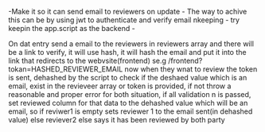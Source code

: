 -Make it so it can send email to reviewers on update
    - The way to achive this can be by using jwt to authenticate and verify email nkeeping
    - try keepin the app.script as the backend
    - 

On dat entry send a email to the reviewers in reviewers array and there will be a link to verify, it will use hash, it will hash the email and put it into the link that redirects to the webvsite(frontend) se.g /frontend?tokan=HASHED_REVIEWER_EMAIL
now when they wnat to review the token is sent, dehashed by the script to check if the deshaed value which is an email, exist in the revieveer array or token is provided, if not throw a reasonable and proper error for both situation, if all validation n is passed, set reviewed column for that data to the dehashed value which will be an email, so if reviwer1 is empty sets reviewer 1 to the email sent(in dehashed value) else reviever2 else says it has been reviewed by both party